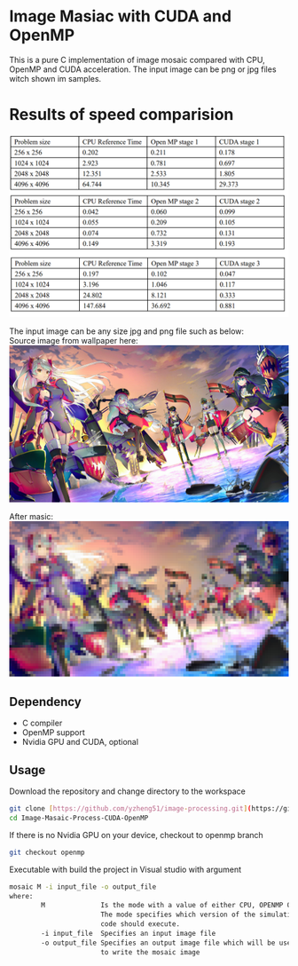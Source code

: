 # Image Masiac with CUDA and OpenMP
This is a pure C implementation of image mosaic compared with CPU, OpenMP and CUDA acceleration. The input image can be png or jpg files witch shown im samples.

# Results of speed comparision
![alt text](Performance_compare.png)

The input image can be any size jpg and png file such as below:  
Source image from wallpaper here:
![alt text](anime.jpg)

After masic:
![alt text](animeoutput.png)

## Dependency
- C compiler
- OpenMP support
- Nvidia GPU and CUDA, optional


## Usage
Download the repository and change directory to the workspace
```sh
git clone [https://github.com/yzheng51/image-processing.git](https://github.com/Qinzhizhou/Image-Masaic-Process-CUDA-OpenMP.git)
cd Image-Masaic-Process-CUDA-OpenMP
```

If there is no Nvidia GPU on your device, checkout to openmp branch

```sh
git checkout openmp
```
Executable with build the project in Visual studio  with argument 

```sh
mosaic M -i input_file -o output_file 
where:
        M              Is the mode with a value of either CPU, OPENMP OR CUDA. 
                       The mode specifies which version of the simulation
                       code should execute. 
        -i input_file  Specifies an input image file
        -o output_file Specifies an output image file which will be used
                       to write the mosaic image

```

